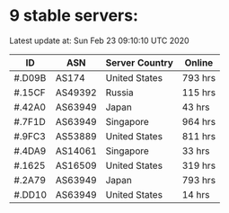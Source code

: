 # 9 stable servers:

Latest update at: Sun Feb 23 09:10:10 UTC 2020

| ID | ASN | Server Country | Online |
| -- | --- | -------------- | ------ |
| #.D09B | AS174 | United States | 793 hrs |
| #.15CF | AS49392 | Russia | 115 hrs |
| #.42A0 | AS63949 | Japan | 43 hrs |
| #.7F1D | AS63949 | Singapore | 964 hrs |
| #.9FC3 | AS53889 | United States | 811 hrs |
| #.4DA9 | AS14061 | Singapore | 33 hrs |
| #.1625 | AS16509 | United States | 319 hrs |
| #.2A79 | AS63949 | Japan | 793 hrs |
| #.DD10 | AS63949 | United States | 14 hrs |

